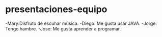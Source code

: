 # presentaciones-equipo

-Mary:Disfruto de escuhar música. 
-Diego: Me gusta usar JAVA.
-Jorge: Tengo hambre.
-Jose: Me gusta aprender a programar.

